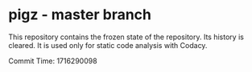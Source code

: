 # pigz - master branch

This repository contains the frozen state of the repository.
Its history is cleared. It is used only for static code
analysis with Codacy.

Commit Time: 1716290098